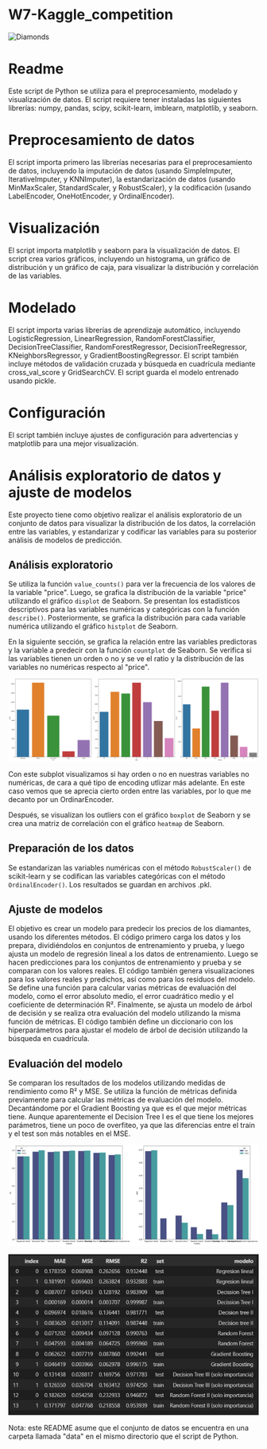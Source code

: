 # W7-Kaggle_competition

![Diamonds](https://live.staticflickr.com/8039/8010060159_775cc48e09_z.jpg)

# Readme

Este script de Python se utiliza para el preprocesamiento, modelado y visualización de datos. El script requiere tener instaladas las siguientes librerías: numpy, pandas, scipy, scikit-learn, imblearn, matplotlib, y seaborn.

# Preprocesamiento de datos

El script importa primero las librerías necesarias para el preprocesamiento de datos, incluyendo la imputación de datos (usando SimpleImputer, IterativeImputer, y KNNImputer), la estandarización de datos (usando MinMaxScaler, StandardScaler, y RobustScaler), y la codificación (usando LabelEncoder, OneHotEncoder, y OrdinalEncoder).

# Visualización

El script importa matplotlib y seaborn para la visualización de datos. El script crea varios gráficos, incluyendo un histograma, un gráfico de distribución y un gráfico de caja, para visualizar la distribución y correlación de las variables.

# Modelado

El script importa varias librerías de aprendizaje automático, incluyendo LogisticRegression, LinearRegression, RandomForestClassifier, DecisionTreeClassifier, RandomForestRegressor, DecisionTreeRegressor, KNeighborsRegressor, y GradientBoostingRegressor. El script también incluye métodos de validación cruzada y búsqueda en cuadrícula mediante cross_val_score y GridSearchCV. El script guarda el modelo entrenado usando pickle.

# Configuración

El script también incluye ajustes de configuración para advertencias y matplotlib para una mejor visualización.


# Análisis exploratorio de datos y ajuste de modelos

Este proyecto tiene como objetivo realizar el análisis exploratorio de un conjunto de datos para visualizar la distribución de los datos, la correlación entre las variables, y estandarizar y codificar las variables para su posterior análisis de modelos de predicción.

## Análisis exploratorio

Se utiliza la función `value_counts()` para ver la frecuencia de los valores de la variable "price". Luego, se grafica la distribución de la variable "price" utilizando el gráfico `displot` de Seaborn. Se presentan los estadísticos descriptivos para las variables numéricas y categóricas con la función `describe()`. Posteriormente, se grafica la distribución para cada variable numérica utilizando el gráfico `histplot` de Seaborn.

En la siguiente sección, se grafica la relación entre las variables predictoras y la variable a predecir con la función `countplot` de Seaborn. Se verifica si las variables tienen un orden o no y se ve el ratio y la distribución de las variables no numéricas respecto al "price".

![Subplot](/images/Subplot.png)

Con este subplot visualizamos si hay orden o no en nuestras variables no numéricas, de cara a qué tipo de encoding utlizar más adelante. En este caso vemos que se aprecia cierto orden entre las variables, por lo que me decanto por un OrdinarEncoder.

Después, se visualizan los outliers con el gráfico `boxplot` de Seaborn y se crea una matriz de correlación con el gráfico `heatmap` de Seaborn.

## Preparación de los datos

Se estandarizan las variables numéricas con el método `RobustScaler()` de scikit-learn y se codifican las variables categóricas con el método `OrdinalEncoder()`. Los resultados se guardan en archivos .pkl.

## Ajuste de modelos

El objetivo es crear un modelo para predecir los precios de los diamantes, usando los diferentes métodos. El código primero carga los datos y los prepara, dividiéndolos en conjuntos de entrenamiento y prueba, y luego ajusta un modelo de regresión lineal a los datos de entrenamiento. Luego se hacen predicciones para los conjuntos de entrenamiento y prueba y se comparan con los valores reales. El código también genera visualizaciones para los valores reales y predichos, así como para los residuos del modelo. Se define una función para calcular varias métricas de evaluación del modelo, como el error absoluto medio, el error cuadrático medio y el coeficiente de determinación R². Finalmente, se ajusta un modelo de árbol de decisión y se realiza otra evaluación del modelo utilizando la misma función de métricas. El código también define un diccionario con los hiperparámetros para ajustar el modelo de árbol de decisión utilizando la búsqueda en cuadrícula.

## Evaluación del modelo

Se comparan los resultados de los modelos utilizando medidas de rendimiento como R² y MSE. Se utiliza la función de métricas definida previamente para calcular las métricas de evaluación del modelo. Decantándome por el Gradient Boosting ya que es el que mejor métricas tiene. Aunque aparentemente el Decision Tree I es el que tiene los mejores parámetros, tiene un poco de overfiteo, ya que las diferencias entre el train y el test son más notables en el MSE.

![Subplot2](/images/Subplot_modelo.png)


![Result](/images/Res.png)

Nota: este README asume que el conjunto de datos se encuentra en una carpeta llamada "data" en el mismo directorio que el script de Python.
